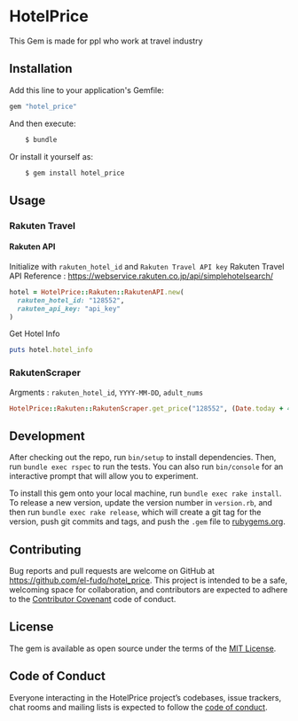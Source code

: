 # HotelPrice
This Gem is made for ppl who work at travel industry

## Installation

Add this line to your application's Gemfile:

```ruby
gem "hotel_price"
```

And then execute:

```bash
    $ bundle
```

Or install it yourself as:

```bash
    $ gem install hotel_price
```

## Usage

### Rakuten Travel

#### Rakuten API
Initialize with `rakuten_hotel_id` and `Rakuten Travel API key`
Rakuten Travel API Reference : https://webservice.rakuten.co.jp/api/simplehotelsearch/


```ruby
hotel = HotelPrice::Rakuten::RakutenAPI.new(
  rakuten_hotel_id: "128552",
  rakuten_api_key: "api_key"
)
```

Get Hotel Info

```ruby
puts hotel.hotel_info
```


### RakutenScraper
Argments : `rakuten_hotel_id`, `YYYY-MM-DD`, `adult_nums`

```ruby
HotelPrice::Rakuten::RakutenScraper.get_price("128552", (Date.today + 45.day).to_s, 1)
```


## Development

After checking out the repo, run `bin/setup` to install dependencies. Then, run `bundle exec rspec` to run the tests. You can also run `bin/console` for an interactive prompt that will allow you to experiment.

To install this gem onto your local machine, run `bundle exec rake install`. To release a new version, update the version number in `version.rb`, and then run `bundle exec rake release`, which will create a git tag for the version, push git commits and tags, and push the `.gem` file to [rubygems.org](https://rubygems.org).

## Contributing

Bug reports and pull requests are welcome on GitHub at https://github.com/el-fudo/hotel_price. This project is intended to be a safe, welcoming space for collaboration, and contributors are expected to adhere to the [Contributor Covenant](http://contributor-covenant.org) code of conduct.

## License

The gem is available as open source under the terms of the [MIT License](https://opensource.org/licenses/MIT).

## Code of Conduct

Everyone interacting in the HotelPrice project’s codebases, issue trackers, chat rooms and mailing lists is expected to follow the [code of conduct](https://github.com/el-fudo/hotel_price/blob/master/CODE_OF_CONDUCT.md).
